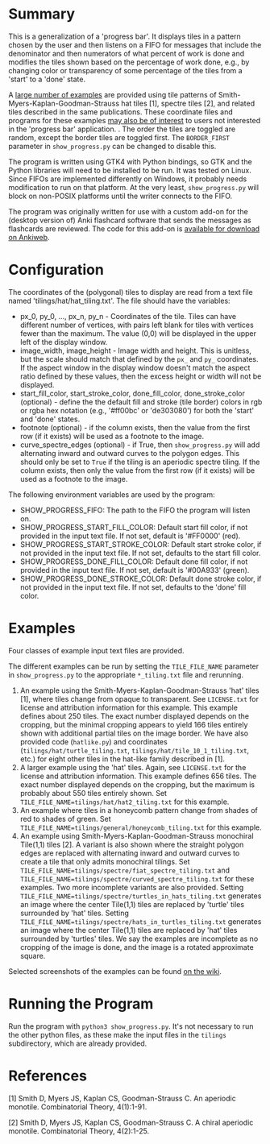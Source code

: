 # Summary

This is a generalization of a 'progress bar'.
It displays tiles in a pattern chosen by the user and then
listens on a FIFO for messages that include the denominator and
then numerators of what percent of work is done and modifies
the tiles shown based on the percentage of work done, e.g., by
changing color or transparency of some percentage of the tiles
from a 'start' to a 'done' state.

A [large number of examples](#Examples) are provided using tile patterns of
Smith-Myers-Kaplan-Goodman-Strauss hat tiles [1], spectre tiles [2],
and related tiles described in the same publications.
These coordinate files and programs for these examples
[may also be of interest](https://github.com/ghrgriner/progress-tiles/wiki/Discussion)
to users not interested in the 'progress bar' application.
.
The order the tiles are toggled are random, except the border
tiles are toggled first. The `BORDER_FIRST` parameter in `show_progress.py`
can be changed to disable this.

The program is written using GTK4 with Python bindings, so GTK
and the Python libraries will need to be installed to be run.
It was tested on Linux. Since FIFOs are implemented differently
on Windows, it probably needs modification to run on that platform.
At the very least, `show_progress.py` will block on non-POSIX
platforms until the writer connects to the FIFO.

The program was originally written for use with a custom add-on
for the (desktop version of) Anki flashcard software that
sends the messages as flashcards are reviewed. The code for this
add-on is [available for download on Ankiweb](https://ankiweb.net/shared/info/1300160579).

# Configuration

The coordinates of the (polygonal) tiles to display are read from
a text file named 'tilings/hat/hat_tiling.txt'. The file should have the variables:
- px_0, py_0, ..., px_n, py_n - Coordinates of the tile. Tiles can
  have different number of vertices, with pairs left blank for tiles
  with vertices fewer than the maximum. The value (0,0) will be
  displayed in the upper left of the display window.
- image_width, image_height - Image width and height. This is unitless,
  but the scale should match that defined by the `px_` and `py_`
  coordinates. If the aspect window in the display window doesn't match
  the aspect ratio defined by these values, then the excess height or
  width will not be displayed.
- start_fill_color, start_stroke_color, done_fill_color, done_stroke_color
  (optional) - define the the default fill and stroke (tile border)
  colors in rgb or rgba hex notation (e.g., '#ff00bc' or 'de303080')
  for both the 'start' and 'done' states.
- footnote (optional) - if the column exists, then the value from the
  first row (if it exists) will be used as a footnote to the image.
- curve_spectre_edges (optional) - if True, then `show_progress.py` will
  add alternating inward and outward curves to the polygon edges.
  This should only be set to `True` if the tiling is an aperiodic spectre
  tiling. If the column exists, then only the value from the first row
  (if it exists) will be used as a footnote to the image.

The following environment variables are used by the program:

- SHOW_PROGRESS_FIFO: The path to the FIFO the program will
  listen on.
- SHOW_PROGRESS_START_FILL_COLOR: Default start fill color, if not
  provided in the input text file. If not set, default is '#FF0000' (red).
- SHOW_PROGRESS_START_STROKE_COLOR: Default start stroke color, if not
  provided in the input text file. If not set, defaults to the start
  fill color.
- SHOW_PROGRESS_DONE_FILL_COLOR: Default done fill color, if not
  provided in the input text file. If not set, default is '#00A933' (green).
- SHOW_PROGRESS_DONE_STROKE_COLOR: Default done stroke color, if not
  provided in the input text file. If not set, defaults to the 'done'
  fill color.

# Examples

Four classes of example input text files are provided.

The different examples can be run by setting the `TILE_FILE_NAME` parameter
in `show_progress.py` to the appropriate `*_tiling.txt` file and rerunning.

1. An example using the Smith-Myers-Kaplan-Goodman-Strauss 'hat' tiles [1],
   where tiles change from opaque to transparent. See `LICENSE.txt` for
   license and attribution information for this example. This example
   defines about 250 tiles. The exact number displayed depends on the cropping,
   but the minimal cropping appears to yield 166 tiles entirely shown with
   additional partial tiles on the image border. We have also provided
   code (`hatlike.py`) and coordinates (`tilings/hat/turtle_tiling.txt`,
   `tilings/hat/tile_10_1_tiling.txt`, etc.) for eight other tiles in the hat-like family
   described in [1].
2. A larger example using the 'hat' tiles. Again, see `LICENSE.txt` for
   the license and attribution information. This example defines 656 tiles.
   The exact number displayed depends on the cropping, but the maximum is
   probably about 550 tiles entirely shown.
   Set `TILE_FILE_NAME=tilings/hat/hat2_tiling.txt` for this example.
3. An example where tiles in a honeycomb pattern change from shades of red
   to shades of green.
   Set `TILE_FILE_NAME=tilings/general/honeycomb_tiling.txt` for this example.
4. An example using Smith-Myers-Kaplan-Goodman-Strauss monochiral Tile(1,1) tiles [2].
   A variant is also shown where the straight polygon edges are replaced with alternating
   inward and outward curves to create a tile that only admits monochiral tilings.
   Set `TILE_FILE_NAME=tilings/spectre/fiat_spectre_tiling.txt` and
   `TILE_FILE_NAME=tilings/spectre/curved_spectre_tiling.txt` for these examples.
   Two more incomplete variants are also provided.
   Setting `TILE_FILE_NAME=tilings/spectre/turtles_in_hats_tiling.txt` generates an image
   where the center Tile(1,1) tiles are replaced by 'turtle' tiles surrounded by 'hat' tiles.
   Setting `TILE_FILE_NAME=tilings/spectre/hats_in_turtles_tiling.txt` generates an image
   where the center Tile(1,1) tiles are replaced by 'hat' tiles surrounded by 'turtles' tiles.
   We say the examples are incomplete as no cropping of the image is done, and the image
   is a rotated approximate square.

Selected screenshots of the examples can be found [on the wiki](https://github.com/ghrgriner/progress-tiles/wiki/Examples).

# Running the Program

Run the program with `python3 show_progress.py`. It's not necessary to run
the other python files, as these make the input files in the `tilings`
subdirectory, which are already provided.

# References

[1] Smith D, Myers JS, Kaplan CS, Goodman-Strauss C. An aperiodic monotile. Combinatorial Theory, 4(1):1-91.

[2] Smith D, Myers JS, Kaplan CS, Goodman-Strauss C. A chiral aperiodic monotile. Combinatorial Theory, 4(2):1-25.
